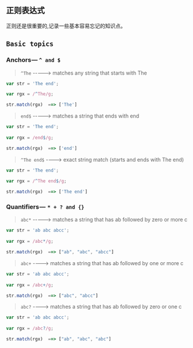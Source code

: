 ## 正则表达式 ##

正则还是很重要的,记录一些基本容易忘记的知识点。

## `Basic topics`  ##

### Anchors — `^ and $` ###
 
> `^The`  ----->   matches any string that starts with The


~~~js  
var str = 'The end';

var rgx = /^The/g;

str.match(rgx)  ==> ['The']  
~~~

> `end$` ----->   matches a string that ends with end

~~~js
var str = 'The end';
  
var rgx = /end$/g;

str.match(rgx)  ==> ['end']

~~~

> `^The end$` ---->  exact string match (starts and ends with The end)

~~~js
var str = 'The end';
  
var rgx = /^The end$/g;

str.match(rgx)  ==> ['The end']

~~~

### Quantifiers —  `* + ? and {}` ###

> `abc*`  ----->  matches a string that has ab followed by zero or more c 

~~~js
var str = 'ab abc abcc';
  
var rgx = /abc*/g;

str.match(rgx)  ==> ["ab", "abc", "abcc"]

~~~

> `abc+`  ---->      matches a string that has ab followed by one or more c

~~~js
var str = 'ab abc abcc';
  
var rgx = /abc+/g;

str.match(rgx)  ==> ["abc", "abcc"]

~~~

> `abc?`  ---->  matches a string that has ab followed by zero or one c

~~~js
var str = 'ab abc abcc';
  
var rgx = /abc?/g;

str.match(rgx)  ==> ["ab", "abc", "abc"]

~~~

